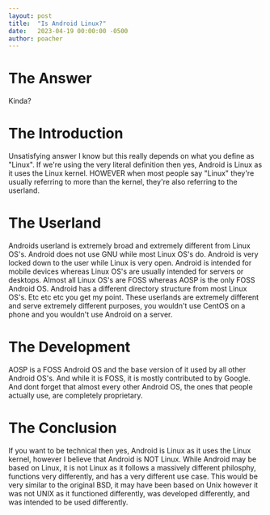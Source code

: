 ```yaml
---
layout: post
title:  "Is Android Linux?"
date:   2023-04-19 00:00:00 -0500
author: poacher
---
```


# The Answer

Kinda?

# The Introduction

Unsatisfying answer I know but this really depends on what you define as "Linux". If we're using the very literal definition then yes, Android is Linux as it uses the Linux kernel. HOWEVER when most people say "Linux" they're usually referring to more than the kernel, they're also referring to the userland.

# The Userland

Androids userland is extremely broad and extremely different from Linux OS's. Android does not use GNU while most Linux OS's do. Android is very locked down to the user while Linux is very open. Android is intended for mobile devices whereas Linux OS's are usually intended for servers or desktops. Almost all Linux OS's are FOSS whereas AOSP is the only FOSS Android OS. Android has a different directory structure from most Linux OS's. Etc etc etc you get my point. These userlands are extremely different and serve extremely different purposes, you wouldn't use CentOS on a phone and you wouldn't use Android on a server. 

# The Development

AOSP is a FOSS Android OS and the base version of it used by all other Android OS's. And while it is FOSS, it is mostly contributed to by Google. And dont forget that almost every other Android OS, the ones that people actually use, are completely proprietary. 

# The Conclusion

If you want to be technical then yes, Android is Linux as it uses the Linux kernel, however I believe that Android is NOT Linux. While Android may be based on Linux, it is not Linux as it follows a massively different philosphy, functions very differently, and has a very different use case. This would be very similar to the original BSD, it may have been based on Unix however it was not UNIX as it functioned differently, was developed differently, and was intended to be used differently.